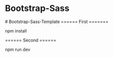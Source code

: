 # Bootstrap-Sass
#   B o o t s t r a p - S a s s - T e m p l a t e 
 ====== First ======= 

 npm install

 ====== Second ======

 npm run dev
